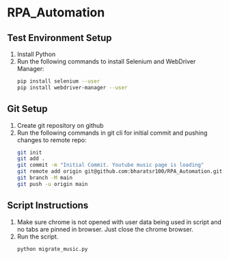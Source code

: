 # RPA_Automation

## Test Environment Setup

1. Install Python
2. Run the following commands to install Selenium and WebDriver Manager:
   ```bash
   pip install selenium --user
   pip install webdriver-manager --user

## Git Setup

1. Create git repository on github
2. Run the following commands in git cli for initial commit and pushing changes to remote repo:
    ```bash
    git init
    git add .
    git commit -m "Initial Commit. Youtube music page is loading"
    git remote add origin git@github.com:bharatsr100/RPA_Automation.git
    git branch -M main
    git push -u origin main

## Script Instructions

1. Make sure chrome is not opened with user data being used in script and no tabs are pinned in browser. Just close the chrome browser.
2. Run the script.
    ```bash
    python migrate_music.py